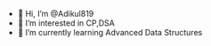 - 👋 Hi, I’m @Adikul819
- 👀 I’m interested in CP,DSA
- 🌱 I’m currently learning Advanced Data Structures


<!---
Adikul819/Adikul819 is a ✨ special ✨ repository because its `README.md` (this file) appears on your GitHub profile.
You can click the Preview link to take a look at your changes.
--->
